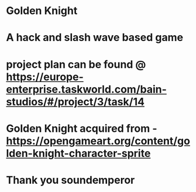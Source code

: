 # Golden Knight
# A hack and slash wave based game
# project plan can be found @ https://europe-enterprise.taskworld.com/bain-studios/#/project/3/task/14


# Golden Knight acquired from - https://opengameart.org/content/golden-knight-character-sprite
# Thank you soundemperor